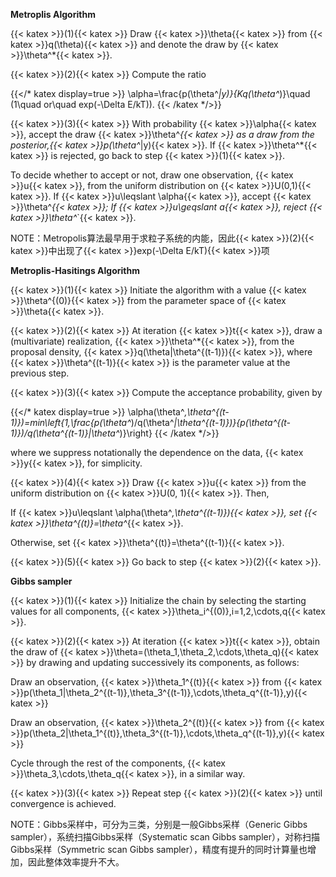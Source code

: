**Metroplis Algorithm**

 

{{< katex >}}(1){{< katex >}} Draw {{< katex >}}\theta{{< katex >}} from {{< katex >}}q(\theta){{< katex >}} and denote the draw by {{< katex >}}\theta^*{{< katex >}}.

 

{{< katex >}}(2){{< katex >}} Compute the ratio 

{{</* katex display=true >}}
\alpha=\frac{p(\theta^*|y)}{Kq(\theta^*)}\quad (1\quad or\quad exp(-\Delta E/kT)).
{{< /katex */>}}

 

{{< katex >}}(3){{< katex >}} With probability {{< katex >}}\alpha{{< katex >}}, accept the draw {{< katex >}}\theta^*{{< katex >}} as a draw from the posterior,{{< katex >}}p(\theta^*|y){{< katex >}}. If {{< katex >}}\theta^*{{< katex >}} is rejected, go back to step {{< katex >}}(1){{< katex >}}. 

 

To decide whether to accept or not, draw one observation, {{< katex >}}u{{< katex >}}, from the uniform distribution on {{< katex >}}U(0,1){{< katex >}}. If {{< katex >}}u\leqslant \alpha{{< katex >}}, accept {{< katex >}}\theta^*{{< katex >}}; If {{< katex >}}u\geqslant a{{< katex >}}, reject {{< katex >}}\theta^*`{{< katex >}}.

 

NOTE：Metropolis算法最早用于求粒子系统的内能，因此{{< katex >}}(2){{< katex >}}中出现了{{< katex >}}exp(-\Delta E/kT){{< katex >}}项

 

 

**Metroplis-Hasitings Algorithm**

 

{{< katex >}}(1){{< katex >}} Initiate the algorithm with a value {{< katex >}}\theta^{(0)}{{< katex >}} from the parameter space of {{< katex >}}\theta{{< katex >}}.

 

{{< katex >}}(2){{< katex >}} At iteration {{< katex >}}t{{< katex >}}, draw a (multivariate) realization, {{< katex >}}\theta^*{{< katex >}}, from the proposal density, {{< katex >}}q(\theta|\theta^{(t-1)}){{< katex >}}, where {{< katex >}}\theta^{(t-1)}{{< katex >}} is the parameter value at the previous step.

 

{{< katex >}}(3){{< katex >}} Compute the acceptance probability, given by

{{</* katex display=true >}}
\alpha(\theta^*,\theta^{(t-1)})=min\left\{1,\frac{p(\theta^*)/q(\theta^*|\theta^{(t-1)})}{p(\theta^{(t-1)})/q(\theta^{(t-1)}|\theta^*)}\right\}
{{< /katex */>}}

where we suppress notationally the dependence on the data, {{< katex >}}y{{< katex >}}, for simplicity.

 

{{< katex >}}(4){{< katex >}} Draw {{< katex >}}u{{< katex >}} from the uniform distribution on {{< katex >}}U(0, 1){{< katex >}}. Then,

 

If {{< katex >}}u\leqslant \alpha(\theta^*,\theta^{(t-1)}){{< katex >}}, set {{< katex >}}\theta^{(t)}=\theta^*{{< katex >}}.

 

Otherwise, set {{< katex >}}\theta^{(t)}=\theta^{(t-1)}{{< katex >}}.

 

{{< katex >}}(5){{< katex >}} Go back to step {{< katex >}}(2){{< katex >}}.

 

**Gibbs sampler**

 

{{< katex >}}(1){{< katex >}} Initialize the chain by selecting the starting values for all components, {{< katex >}}\theta_i^{(0)},i=1,2,\cdots,q{{< katex >}}.

 

{{< katex >}}(2){{< katex >}} At iteration {{< katex >}}t{{< katex >}}, obtain the draw of {{< katex >}}\theta=(\theta_1,\theta_2,\cdots,\theta_q){{< katex >}} by drawing and updating successively its components, as follows:

 

Draw an observation, {{< katex >}}\theta_1^{(t)}{{< katex >}} from {{< katex >}}p(\theta_1|\theta_2^{(t-1)},\theta_3^{(t-1)},\cdots,\theta_q^{(t-1)},y){{< katex >}}

 

Draw an observation, {{< katex >}}\theta_2^{(t)}{{< katex >}} from {{< katex >}}p(\theta_2|\theta_1^{(t)},\theta_3^{(t-1)},\cdots,\theta_q^{(t-1)},y){{< katex >}}

 

Cycle through the rest of the components, {{< katex >}}\theta_3,\cdots,\theta_q{{< katex >}}, in a similar way.

 

{{< katex >}}(3){{< katex >}} Repeat step {{< katex >}}(2){{< katex >}} until convergence is achieved.

 

NOTE：Gibbs采样中，可分为三类，分别是一般Gibbs采样（Generic Gibbs sampler），系统扫描Gibbs采样（Systematic scan Gibbs sampler），对称扫描Gibbs采样（Symmetric scan Gibbs sampler），精度有提升的同时计算量也增加，因此整体效率提升不大。

